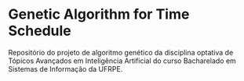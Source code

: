 # Genetic Algorithm for Time Schedule
Repositório do projeto de algoritmo genético da disciplina optativa de Tópicos Avançados em Inteligência Artificial do curso Bacharelado em Sistemas de Informação da UFRPE.

